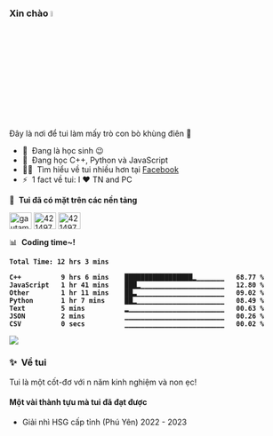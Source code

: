 ### Xin chào <a><img src="https://media.giphy.com/media/hvRJCLFzcasrR4ia7z/giphy.gif" width="5%"></a>
Đây là nơi để tui làm mấy trò con bò khùng điên :rofl:

- 🔭 &nbsp;Đang là học sinh :wink:
- 🌱 &nbsp;Đang học C++, Python và JavaScript
- 👨‍💻 &nbsp;Tìm hiểu về tui nhiều hơn tại [Facebook](https://www.facebook.com/ngnsusinn)
- ⚡ &nbsp;1 fact về tui: I :heart: TN and PC

🔗 &nbsp;**Tui đã có mặt trên các nền tảng**
<p align="left">
<a href="https://www.linkedin.com/in/ngnsusinn" target="blank"><img align="center" src="https://raw.githubusercontent.com/rahuldkjain/github-profile-readme-generator/master/src/images/icons/Social/linked-in-alt.svg" alt="gautamkrishnar" height="30" width="40" /></a>
<a href="https://www.instagram.com/ngnsusinn" target="blank"><img align="center" src="https://raw.githubusercontent.com/rahuldkjain/github-profile-readme-generator/master/src/images/icons/Social/instagram.svg" alt="4214976" height="30" width="40" /></a>
 <a href="https://www.facebook.com/ngnsusinn" target="blank"><img align="center" src="https://raw.githubusercontent.com/rahuldkjain/github-profile-readme-generator/master/src/images/icons/Social/facebook.svg" alt="4214976" height="30" width="40" /></a>


📊 &nbsp;**Coding time~!**
 <strong>
<!--START_SECTION:waka-->

```text
Total Time: 12 hrs 3 mins

C++          9 hrs 6 mins    █████████████████▂▁▁▁▁▁▁▁   68.77 %
JavaScript   1 hr 41 mins    ███▂▁▁▁▁▁▁▁▁▁▁▁▁▁▁▁▁▁▁▁▁▁   12.80 %
Other        1 hr 11 mins    ██▃▁▁▁▁▁▁▁▁▁▁▁▁▁▁▁▁▁▁▁▁▁▁   09.02 %
Python       1 hr 7 mins     ██▂▁▁▁▁▁▁▁▁▁▁▁▁▁▁▁▁▁▁▁▁▁▁   08.49 %
Text         5 mins          ▂▁▁▁▁▁▁▁▁▁▁▁▁▁▁▁▁▁▁▁▁▁▁▁▁   00.63 %
JSON         2 mins          ▁▁▁▁▁▁▁▁▁▁▁▁▁▁▁▁▁▁▁▁▁▁▁▁▁   00.26 %
CSV          0 secs          ▁▁▁▁▁▁▁▁▁▁▁▁▁▁▁▁▁▁▁▁▁▁▁▁▁   00.02 %
```

<!--END_SECTION:waka-->
 </strong>
 
 ![](https://leetcard.jacoblin.cool/ngnsusinn?ext=contest)
 
### ✨&nbsp; Về tui

Tui là một cốt-đơ với n năm kinh nghiệm và non ẹc!

#### Một vài thành tựu mà tui đã đạt được
 - Giải nhì HSG cấp tỉnh (Phú Yên) 2022 - 2023

